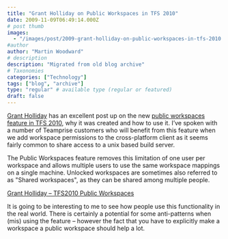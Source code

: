 ```yaml
---
title: "Grant Holliday on Public Workspaces in TFS 2010"
date: 2009-11-09T06:49:14.000Z
# post thumb
images:
  - "/images/post/2009-grant-holliday-on-public-workspaces-in-tfs-2010.jpg"
#author
author: "Martin Woodward"
# description
description: "Migrated from old blog archive"
# Taxonomies
categories: ["Technology"]
tags: ["blog", "archive"]
type: "regular" # available type (regular or featured)
draft: false
---
```


[Grant Holliday](http://blogs.msdn.com/granth/) has an excellent post up on the new [public workspaces feature in TFS 2010](http://blogs.msdn.com/granth/archive/2009/11/08/tfs2010-public-workspaces.aspx), why it was created and how to use it.  I’ve spoken with a number of Teamprise customers who will benefit from this feature when we add workspace permissions to the cross-platform client as it seems fairly common to share access to a unix based build server.     

The Public Workspaces feature removes this limitation of one user per workspace and allows multiple users to use the same workspace mappings on a single machine. Unlocked workspaces are sometimes also referred to as "Shared workspaces", as they can be shared among multiple people.    

[Grant Holliday – TFS2010 Public Workspaces](http://blogs.msdn.com/granth/archive/2009/11/08/tfs2010-public-workspaces.aspx)   

It is going to be interesting to me to see how people use this functionality in the real world.  There is certainly a potential for some anti-patterns when (mis) using the feature – however the fact that you have to explicitly make a workspace a public workspace should help a lot.